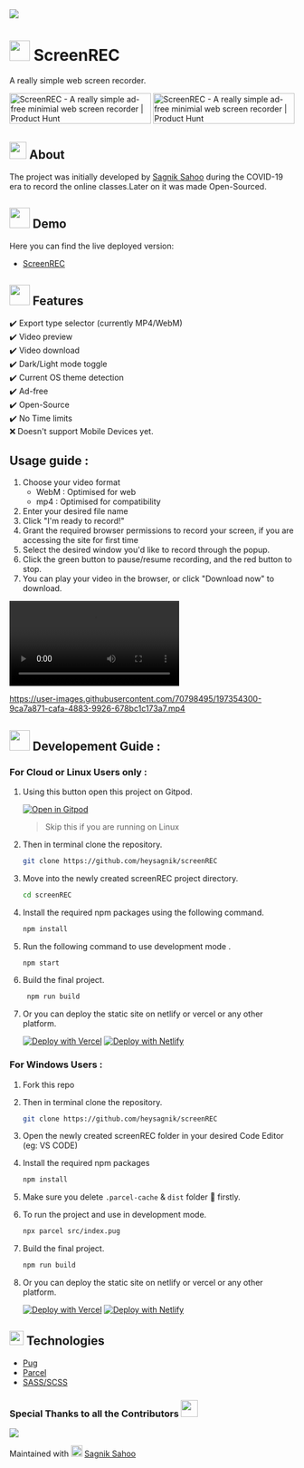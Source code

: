 <img src="https://api.microlink.io?url=https%3A%2F%2Fscreen-rec.vercel.app%2F&overlay.browser=dark&overlay.background=linear-gradient(225deg%2C%20%23FF057C%200%25%2C%20%238D0B93%2050%25%2C%20%23321575%20100%25)&screenshot=true&meta=false&embed=screenshot.url"/>

# <img src="https://emojipedia-us.s3.amazonaws.com/source/microsoft-teams/337/video-camera_1f4f9.png" height="36"/> ScreenREC

A really simple web screen recorder.

<a href="https://www.producthunt.com/posts/screenrec?utm_source=badge-featured&utm_medium=badge&utm_souce=badge-screenrec" target="_blank"><img src="https://api.producthunt.com/widgets/embed-image/v1/featured.svg?post_id=322532&theme=dark" alt="ScreenREC - A really simple ad-free minimial web screen recorder | Product Hunt" style="width: 250px; height: 54px;" width="250" height="54" /></a>     <a href="https://www.producthunt.com/posts/screenrec?utm_source=badge-top-post-badge&utm_medium=badge&utm_souce=badge-screenrec" target="_blank"><img src="https://api.producthunt.com/widgets/embed-image/v1/top-post-badge.svg?post_id=322532&theme=dark&period=daily" alt="ScreenREC - A really simple ad-free minimial web screen recorder | Product Hunt" style="width: 250px; height: 54px;" width="250" height="54" /></a>

## <img src="https://emojipedia-us.s3.amazonaws.com/source/microsoft-teams/337/direct-hit_1f3af.png" height="30"/> About

The project was initially developed by [Sagnik Sahoo](https://twitter.com/heysagnik) during the COVID-19 era to record the online classes.Later on it was made Open-Sourced.

## <img src="https://emojipedia-us.s3.amazonaws.com/source/microsoft-teams/337/play-button_25b6-fe0f.png" height="36"/> Demo

Here you can find the live deployed version:

- [ScreenREC](https://screen-rec.vercel.app/)

## <img src="https://emojipedia-us.s3.amazonaws.com/source/microsoft-teams/337/sparkles_2728.png" height="36"/> Features

✔️ Export type selector (currently MP4/WebM)<br/>
✔️ Video preview<br/>
✔️ Video download<br/>
✔️ Dark/Light mode toggle<br/>
✔️ Current OS theme detection<br/>
✔️ Ad-free<br/>
✔️ Open-Source<br/>
✔️ No Time limits<br/>
❌ Doesn't support Mobile Devices yet.

## Usage guide :
1. Choose your video format 
    - WebM : Optimised for web
    - mp4 : Optimised for compatibility 
2. Enter your desired file name
3. Click "I'm ready to record!"
4. Grant the required browser permissions to record your screen, if you are accessing the site for first time
5. Select the desired window you'd like to record through the popup.
6. Click the green button to pause/resume recording, and the red button to stop.
7. You can play your video in the browser, or click "Download now" to download.


<video>
 <source src="https://user-images.githubusercontent.com/70798495/197354300-9ca7a871-cafa-4883-9926-678bc1c173a7.mp4" type="video/mp4">
</video>

https://user-images.githubusercontent.com/70798495/197354300-9ca7a871-cafa-4883-9926-678bc1c173a7.mp4


## <img src="https://emojipedia-us.s3.amazonaws.com/source/microsoft-teams/337/man-technologist_1f468-200d-1f4bb.png" height="36"/> Developement Guide :
   ### For Cloud or Linux Users only :

1. Using this button open this project on Gitpod. 
   
   [![Open in Gitpod](https://gitpod.io/button/open-in-gitpod.svg)](https://gitpod.io/#https://github.com/heysagnik/screenREC)
   > Skip this if you are running on Linux

2. Then in terminal clone the repository.
   ```sh
   git clone https://github.com/heysagnik/screenREC
   ```
3. Move into the newly created screenREC project directory.
    ```sh
    cd screenREC
    ```
4. Install the required npm packages using the following command.
   ```sh
   npm install
   ```
5. Run the following command to use development mode .
   ``` sh
   npm start
   ``` 
6. Build the final project.
   ```sh
    npm run build
   ```
7. Or you can deploy the static site on netlify or vercel or any other platform. 

   [![Deploy with Vercel](https://vercel.com/button)](https://vercel.com/new/clone?repository-url=https%3A%2F%2Fgithub.com%2Fheysagnik%2FscreenREC)  [![Deploy with Netlify](https://www.netlify.com/img/deploy/button.svg)](https://app.netlify.com/start/deploy?repository=https://github.com/heysagnik/screenREC)

  ### For Windows Users :

1. Fork this repo

2. Then in terminal clone the repository.
   ```sh
   git clone https://github.com/heysagnik/screenREC
   ```
3. Open the newly created screenREC folder in your desired Code Editor (eg: VS CODE)
4. Install the required npm packages 
   ```sh
   npm install
   ```
5. Make sure you delete `.parcel-cache` & `dist` folder 📂 firstly.
6. To run the project and use in development mode.
   ```sh
   npx parcel src/index.pug
   ```
7. Build the final project.
   ```sh
   npm run build
   ```
8. Or you can deploy the static site on netlify or vercel or any other platform.

   [![Deploy with Vercel](https://vercel.com/button)](https://vercel.com/new/clone?repository-url=https%3A%2F%2Fgithub.com%2Fheysagnik%2FscreenREC) 
   [![Deploy with Netlify](https://www.netlify.com/img/deploy/button.svg)](https://app.netlify.com/start/deploy?repository=https://github.com/heysagnik/screenREC)


## <img src="https://emojipedia-us.s3.amazonaws.com/source/microsoft-teams/337/rocket_1f680.png" height="25"/> Technologies

- [Pug](https://pugjs.org/)
- [Parcel](https://parceljs.org/)
- [SASS/SCSS](https://sass-lang.com/)

### Special Thanks to all the Contributors <img src="https://emojipedia-us.s3.amazonaws.com/source/microsoft-teams/337/handshake_1f91d.png" height="30"/>
<img src="https://contrib.rocks/image?repo=heysagnik/screenREC" />

Maintained with <img src="https://emojipedia-us.s3.amazonaws.com/source/microsoft-teams/337/green-heart_1f49a.png" height="20"/> [Sagnik Sahoo](https://github.com/heysagnik)

